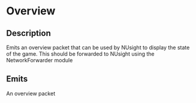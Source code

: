 Overview
========

## Description
Emits an overview packet that can be used by NUsight to display the state of the game.
This should be forwarded to NUsight using the NetworkForwarder module

## Emits
An overview packet

